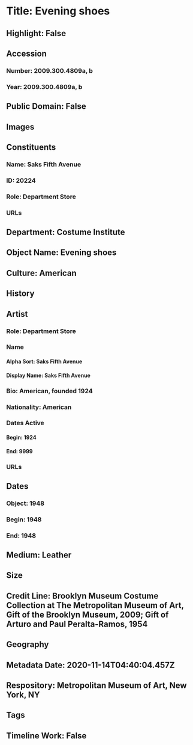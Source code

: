 # Title: Evening shoes
## Highlight: False
## Accession
### Number: 2009.300.4809a, b
### Year: 2009.300.4809a, b
## Public Domain: False
## Images
## Constituents
### Name: Saks Fifth Avenue
### ID: 20224
### Role: Department Store
### URLs
## Department: Costume Institute
## Object Name: Evening shoes
## Culture: American
## History
## Artist
### Role: Department Store
### Name
#### Alpha Sort: Saks Fifth Avenue
#### Display Name: Saks Fifth Avenue
### Bio: American, founded 1924
### Nationality: American
### Dates Active
#### Begin: 1924
#### End: 9999
### URLs
## Dates
### Object: 1948
### Begin: 1948
### End: 1948
## Medium: Leather
## Size
## Credit Line: Brooklyn Museum Costume Collection at The Metropolitan Museum of Art, Gift of the Brooklyn Museum, 2009; Gift of Arturo and Paul Peralta-Ramos, 1954
## Geography
## Metadata Date: 2020-11-14T04:40:04.457Z
## Respository: Metropolitan Museum of Art, New York, NY
## Tags
## Timeline Work: False